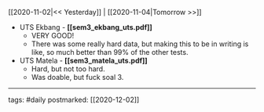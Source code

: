 [[2020-11-02|<< Yesterday]] | [[2020-11-04|Tomorrow >>]]

- UTS Ekbang - **[[sem3_ekbang_uts.pdf]]**
	- VERY GOOD!
	- There was some really hard data, but making this to be in writing is like, so much better than 99% of the other tests.
- UTS Matela - **[[sem3_matela_uts.pdf]]**
	- Hard, but not too hard.
	- Was doable, but fuck soal 3.

___
tags: #daily
postmarked: [[2020-12-02]]

